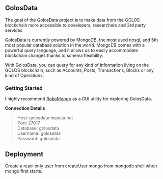 ## GolosData
The goal of the GolosData project is to make data from the
GOLOS blockchain more accessible to developers, researchers and 3rd party services.

GolosData is currently powered by MongoDB, the most used nosql, and [5th](http://db-engines.com/en/ranking) most popular database solution in the world.
MongoDB comes with a powerful query language, and it allows us to easily accommodate blockchain changes thanks to schema flexibility.

With GolosData, you can query for any kind of information living on the GOLOS blockchain, such as Accounts, Posts, Transactions, Blocks or any kind of Operations.


### Getting Started
I highly recommend [RoboMongo](https://robomongo.org/) as a GUI utility for exploring GolosData.

**Connection Details**
>Host: golosdata.mapala.net    
Port: 27017    
Database: golosdata     
Username: golosdata     
Password: golosdata     


## Deployment
Create a read-only user from createUser.mongo
from mongodb shell when mongo first starts.
